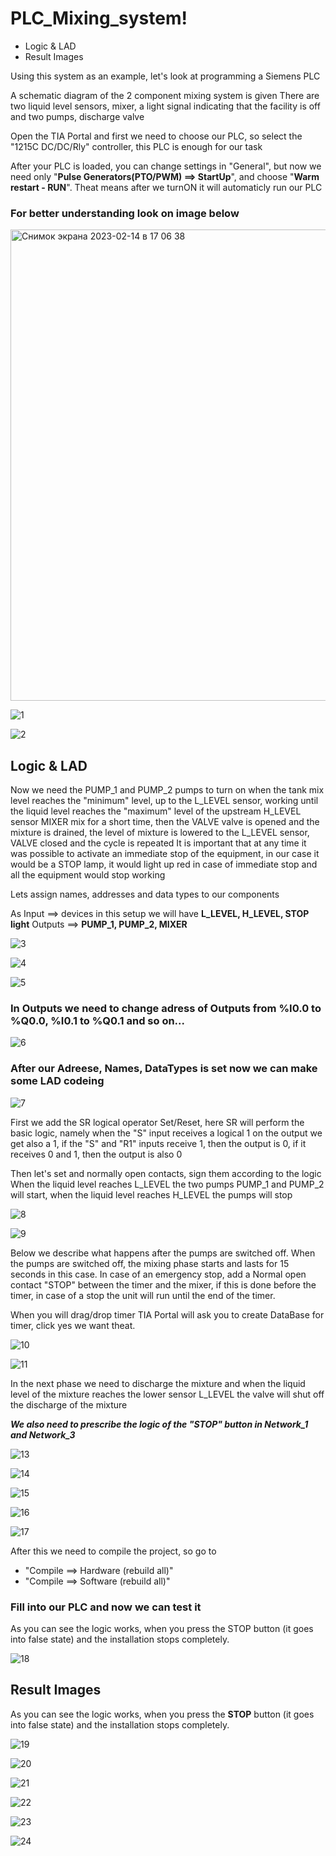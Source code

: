 # PLC_Mixing_system!
 - Logic & LAD
 - Result Images

Using this system as an example, let's look at programming a Siemens PLC

A schematic diagram of the 2 component mixing system is given
There are two liquid level sensors, mixer, a light signal indicating that the facility is off and two pumps, discharge valve

Open the TIA Portal and first we need to choose our PLC, so select the "1215C DC/DC/Rly" controller, this PLC is enough for our task

After your PLC is loaded, you can change settings in "General", but now we need only "**Pulse Generators(PTO/PWM) ==> StartUp**", and choose "**Warm restart - RUN**". Theat means after we turnON it will automaticly run our PLC


### For better understanding look on image below

<img width="754" alt="Снимок экрана 2023-02-14 в 17 06 38" src="https://user-images.githubusercontent.com/118219943/219115714-d91631f5-5aba-42ba-8c86-2eff02bcd5f3.png">



![1](https://user-images.githubusercontent.com/118219943/219059597-f8127726-2d9b-4caf-9bf7-943d2c58ae30.PNG)



![2](https://user-images.githubusercontent.com/118219943/219059633-939f0f0d-4736-410e-ab00-7e7c94a2d875.PNG)

## Logic & LAD

Now we need the PUMP_1 and PUMP_2 pumps to turn on when the tank mix level reaches the "minimum" level, up to the L_LEVEL sensor, working until the liquid level reaches the "maximum" level of the upstream H_LEVEL sensor
MIXER mix for a short time, then the VALVE valve is opened and the mixture is drained, the level of mixture is lowered to the L_LEVEL sensor, VALVE closed and the cycle is repeated
It is important that at any time it was possible to activate an immediate stop of the equipment, in our case it would be a STOP lamp, it would light up red in case of immediate stop and all the equipment would stop working

Lets assign names, addresses and data types to our components

As Input ==> devices in this setup we will have **L_LEVEL, H_LEVEL, STOP light**
Outputs ==> **PUMP_1, PUMP_2, MIXER**

![3](https://user-images.githubusercontent.com/118219943/219059650-ed00d976-114b-4fb3-abed-53ed303fdb51.PNG)



![4](https://user-images.githubusercontent.com/118219943/219059657-c7a89ba3-b87d-4c7d-94d5-4a45fc567555.PNG)



![5](https://user-images.githubusercontent.com/118219943/219059666-eb0b6b32-5c78-43fe-b76c-581ea94ede9a.PNG)

### In Outputs we need to change adress of Outputs from %I0.0 to %Q0.0, %I0.1 to %Q0.1 and so on...
 
![6](https://user-images.githubusercontent.com/118219943/219059685-fd1d8866-4ff4-4622-87d8-8e7d6a156725.PNG)

### After our Adreese, Names, DataTypes is set now we can make some LAD codeing


![7](https://user-images.githubusercontent.com/118219943/219099424-820e3dfe-8596-4064-b67c-553c6b229528.PNG)

First we add the SR logical operator Set/Reset, here SR will perform the basic logic, namely when the "S" input receives a logical 1 on the output we get also a 1, if the "S" and "R1" inputs receive 1, then the output is 0, if it receives 0 and 1, then the output is also 0

Then let's set and normally open contacts, sign them according to the logic
When the liquid level reaches L_LEVEL the two pumps PUMP_1 and PUMP_2 will start, when the liquid level reaches H_LEVEL the pumps will stop

![8](https://user-images.githubusercontent.com/118219943/219099442-eaa98111-8c71-46d4-a06c-cf58c1ff15ba.PNG)



![9](https://user-images.githubusercontent.com/118219943/219099450-606395d6-a267-4a7c-af25-ea16460801aa.PNG)

Below we describe what happens after the pumps are switched off.
When the pumps are switched off, the mixing phase starts and lasts for 15 seconds in this case.
In case of an emergency stop, add a Normal open contact "STOP" between the timer and the mixer, if this is done before the timer, in case of a stop the unit will run until the end of the timer.

When you will drag/drop timer TIA Portal will ask you to create DataBase for timer, click yes we want theat.

![10](https://user-images.githubusercontent.com/118219943/219059734-5196352b-0e11-43e9-bba2-d7692e2eab8e.PNG)


![11](https://user-images.githubusercontent.com/118219943/219059744-f6328058-6d6f-4791-bc5f-b4f28a5ba1c5.PNG)

In the next phase we need to discharge the mixture and when the liquid level of the mixture reaches the lower sensor L_LEVEL the valve will shut off the discharge of the mixture

***We also need to prescribe the logic of the "STOP" button in Network_1 and Network_3***

![13](https://user-images.githubusercontent.com/118219943/219059747-62c32c30-ffa1-4fa9-a01a-8232c24ace36.PNG)



![14](https://user-images.githubusercontent.com/118219943/219059752-7717bd86-3324-4e6a-905b-249885729522.PNG)



![15](https://user-images.githubusercontent.com/118219943/219059758-5150e74c-f28a-4fc9-8aa7-bf4e96fd4783.PNG)



![16](https://user-images.githubusercontent.com/118219943/219059773-1b07658d-ed0c-4fe8-ab79-2821e15cfaee.PNG)



![17](https://user-images.githubusercontent.com/118219943/219059780-572ecb66-61bc-48d9-87b4-6dd1dc201c18.PNG)

After this we need to compile the project, so go to
* "Compile ==> Hardware (rebuild all)"
* "Compile ==> Software (rebuild all)"

### Fill into our PLC and now we can test it

As you can see the logic works, when you press the STOP button (it goes into false state) and the installation stops completely.

![18](https://user-images.githubusercontent.com/118219943/219059786-1f3f4b45-231b-4e64-b214-74d3d0d5682f.PNG)

## Result Images

As you can see the logic works, when you press the **STOP** button (it goes into false state) and the installation stops completely.

![19](https://user-images.githubusercontent.com/118219943/219059789-db2838ce-d4d1-4510-8afc-7120d244406a.PNG)



![20](https://user-images.githubusercontent.com/118219943/219059795-051ea551-2d82-483d-ab03-cfff8c6e8b02.PNG)



![21](https://user-images.githubusercontent.com/118219943/219059797-6f56ba66-41b2-40d8-a110-d221aaa80a42.PNG)



![22](https://user-images.githubusercontent.com/118219943/219059807-96043ef6-2bf9-4eb4-9f6a-d4e854567b28.PNG)



![23](https://user-images.githubusercontent.com/118219943/219059814-e563aac2-8b28-412d-bcb1-40020170bb09.PNG)



![24](https://user-images.githubusercontent.com/118219943/219059816-c5e9b417-ebb5-428b-a2aa-e9cdb31cdaee.PNG)



